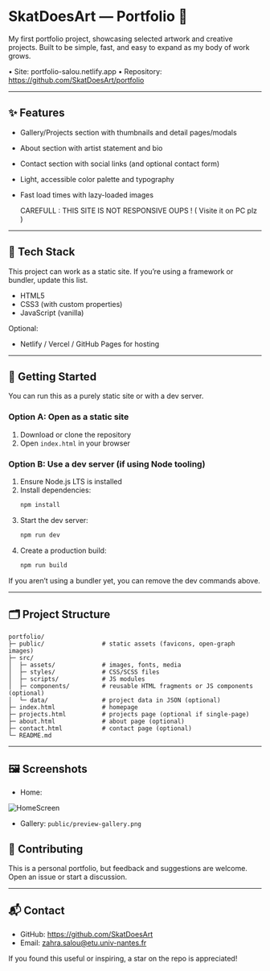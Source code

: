 # SkatDoesArt — Portfolio 🎀

My first portfolio project, showcasing selected artwork and creative projects. Built to be simple, fast, and easy to expand as my body of work grows.

• Site: portfolio-salou.netlify.app
• Repository: https://github.com/SkatDoesArt/portfolio

---

## ✨ Features

- Gallery/Projects section with thumbnails and detail pages/modals
- About section with artist statement and bio
- Contact section with social links (and optional contact form)
- Light, accessible color palette and typography
- Fast load times with lazy-loaded images

  CAREFULL : THIS SITE IS NOT RESPONSIVE OUPS ! ( Visite it on PC plz ) 

---

## 🧰 Tech Stack

This project can work as a static site. If you’re using a framework or bundler, update this list.

- HTML5
- CSS3 (with custom properties)
- JavaScript (vanilla)

Optional:

- Netlify / Vercel / GitHub Pages for hosting

---

## 🚀 Getting Started

You can run this as a purely static site or with a dev server.

### Option A: Open as a static site
1. Download or clone the repository
2. Open `index.html` in your browser

### Option B: Use a dev server (if using Node tooling)
1. Ensure Node.js LTS is installed
2. Install dependencies:
   ```bash
   npm install
   ```
3. Start the dev server:
   ```bash
   npm run dev
   ```
4. Create a production build:
   ```bash
   npm run build
   ```

If you aren’t using a bundler yet, you can remove the dev commands above.

---

## 🗂️ Project Structure

```
portfolio/
├─ public/                # static assets (favicons, open-graph images)
├─ src/
│  ├─ assets/             # images, fonts, media
│  ├─ styles/             # CSS/SCSS files
│  ├─ scripts/            # JS modules
│  ├─ components/         # reusable HTML fragments or JS components (optional)
│  └─ data/               # project data in JSON (optional)
├─ index.html             # homepage
├─ projects.html          # projects page (optional if single-page)
├─ about.html             # about page (optional)
├─ contact.html           # contact page (optional)
└─ README.md
```

---

## 🖼️ Screenshots

- Home: 
<img src=../HomeScreen.png alt="HomeScreen"/>

- Gallery: `public/preview-gallery.png`


## 🤝 Contributing

This is a personal portfolio, but feedback and suggestions are welcome. Open an issue or start a discussion.

---

## 📬 Contact

- GitHub: https://github.com/SkatDoesArt
- Email: zahra.salou@etu.univ-nantes.fr

If you found this useful or inspiring, a star on the repo is appreciated!
